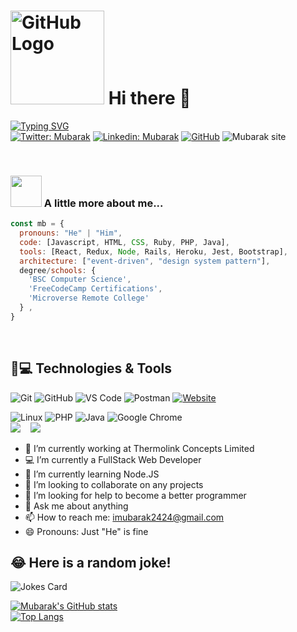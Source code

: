 
# <img src="https://github.com/raghavk16/raghavk16/blob/master/octo.gif" alt="GitHub Logo" width="150" height="150" /> Hi there 👋

[![Typing SVG](https://readme-typing-svg.herokuapp.com/?lines=Welcome+To+My+GitHub+Profile;I+Build+Dependable+Software;I+Aim+To+Learn+And+Grow&color=565656)](https://git.io/typing-svg)
<br>
[![Twitter: Mubarak](https://img.shields.io/twitter/follow/Mubarak?style=social)](https://twitter.com/Mubarak91269616)
[![Linkedin: Mubarak](https://img.shields.io/badge/-mubarak-blue?style=flat-square&logo=Linkedin&logoColor=white&link=https://www.linkedin.com/in/mubarak-ibrahim-mb/)](https://www.linkedin.com/in/mubarak-ibrahim-mb/)
[![GitHub](https://img.shields.io/github/followers/mubarak?label=follow&style=social)](https://github.com/imubarak234)
![Mubarak site](https://user-images.githubusercontent.com/71400898/147658789-ea499bbc-3cef-474e-95c3-ba2b9965b37a.jpg)

<br>

### <img src="https://media.giphy.com/media/VgCDAzcKvsR6OM0uWg/giphy.gif" width="50"> A little more about me...  

```javascript
const mb = {
  pronouns: "He" | "Him",
  code: [Javascript, HTML, CSS, Ruby, PHP, Java],
  tools: [React, Redux, Node, Rails, Heroku, Jest, Bootstrap],
  architecture: ["event-driven", "design system pattern"],
  degree/schools: {
    'BSC Computer Science',
    'FreeCodeCamp Certifications',
    'Microverse Remote College'
  } ,
}
```
<br>

## 🚀💻 Technologies & Tools

![Git](https://img.shields.io/badge/-Git-black?style=flat-square&logo=git)
![GitHub](https://img.shields.io/badge/-GitHub-181717?style=flat-square&logo=github)
![VS Code](https://img.shields.io/badge/-VS%20Code-007ACC?style=flat-square&logo=visual-studio-code)
![Postman](https://img.shields.io/badge/Postman-black?style=flat-square&logo=postman)
[![Website](https://img.shields.io/badge/Website-porfolio.bio-informational?style=flat-square&color=black&logo=vercel&logoColor=white)](https://imubarak234.github.io/Portfolio2.0/)

![Linux](https://img.shields.io/badge/Linux-black?style=flat-square&logo=linux)
![PHP](https://img.shields.io/badge/PHP-black?style=flat-square&logo=php)
![Java](https://img.shields.io/badge/Java-orange?style=flat-square&logo=java)
![Google Chrome](https://img.shields.io/badge/Chrome-black?style=flat-square&logo=google-chrome)
<br>
<img src="https://img.shields.io/badge/node.js%20-%2343853D.svg?&style=for-the-badge&logo=node.js&logoColor=white" />&nbsp;&nbsp;&nbsp;
<img src="https://img.shields.io/badge/react%20-%2300D9FF.svg?&style=for-the-badge&logo=react&logoColor=white" />&nbsp;&nbsp;&nbsp;

- 🔭 I’m currently working at Thermolink Concepts Limited
- 💻 I’m currently a FullStack Web Developer 
- 🌱 I’m currently learning Node.JS
- 👯 I’m looking to collaborate on any projects
- 🤔 I’m looking for help to become a better programmer 
- 💬 Ask me about anything
- 📫 How to reach me: imubarak2424@gmail.com
- 😄 Pronouns: Just "He" is fine

## 😂 Here is a random joke!
![Jokes Card](https://readme-jokes.vercel.app/api)
                                                                                                   
[![Mubarak's GitHub stats](https://github-readme-stats.vercel.app/api?username=imubarak234&count_private=true&show_icons=true)](https://github.com/imubarak234/imubarak234/edit/main/README.md)  
[![Top Langs](https://github-readme-stats.vercel.app/api/top-langs/?username=imubarak234&langs_count=8)](https://github.com/imubarak234/imubarak234/edit/main/README.md)

